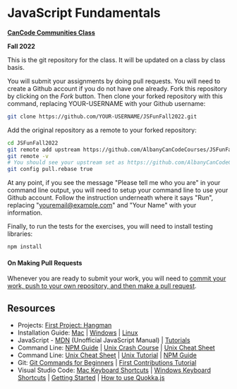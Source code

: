 # JavaScript Fundamentals

**[CanCode Communities Class](https://cancode.org/)**

**Fall 2022**

This is the git repository for the class. It will be updated on a class by class basis.

You will submit your assignments by doing pull requests. You will need to create a Github account if you do not have one already. Fork this repository by clicking on the _Fork_ button. Then clone your forked repository with this command, replacing YOUR-USERNAME with your Github username:

```bash
git clone https://github.com/YOUR-USERNAME/JSFunFall2022.git
```

Add the original repository as a remote to your forked repository:

```bash
cd JSFunFall2022
git remote add upstream https://github.com/AlbanyCanCodeCourses/JSFunFall2022.git
git remote -v
# You should see your upstream set as https://github.com/AlbanyCanCodeCourses/JSFunFall2022.git
git config pull.rebase true
```

At any point, if you see the message "Please tell me who you are" in your command line output, you will need to setup your command line to use your Github account. Follow the instruction underneath where it says "Run", replacing "youremail@example.com" and "Your Name" with your information.

Finally, to run the tests for the exercises, you will need to install testing libraries:

```bash
npm install
```

#### On Making Pull Requests

Whenever you are ready to submit your work, you will need to [commit your work, push to your own repository, and then make a pull request](docs/SubmittingAssignments.md).

## Resources

- Projects: [First Project: Hangman](projects/hangman/ProjectHangman.md)
- Installation Guide: [Mac](docs/InstallationGuideMac.md) | [Windows](docs/InstallationGuideWindows.md) | [Linux](docs/InstallationGuideLinuxAndNVM.md)
- JavaScript - [MDN](https://developer.mozilla.org/en-US/) (Unofficial JavaScript Manual) | [Tutorials](https://javascript.info/)
- Command Line: [NPM Guide](https://nodesource.com/blog/an-absolute-beginners-guide-to-using-npm/) | [Unix Crash Course](https://www.vikingcodeschool.com/web-development-basics/a-command-line-crash-course) | [Unix Cheat Sheet](http://www.mathcs.emory.edu/~valerie/courses/fall10/155/resources/unix_cheatsheet.html)
- Command Line: [Unix Cheat Sheet](https://www.guru99.com/linux-commands-cheat-sheet.html) | [Unix Tutorial](http://www.ee.surrey.ac.uk/Teaching/Unix/) | [NPM Guide](https://nodesource.com/blog/an-absolute-beginners-guide-to-using-npm/)
- Git: [Git Commands for Beginners](http://rogerdudler.github.io/git-guide/) | [First Contributions Tutorial](https://github.com/firstcontributions/first-contributions)
- Visual Studio Code: [Mac Keyboard Shortcuts](https://code.visualstudio.com/shortcuts/keyboard-shortcuts-macos.pdf) | [Windows Keyboard Shortcuts](https://code.visualstudio.com/shortcuts/keyboard-shortcuts-windows.pdf) | [Getting Started](https://code.visualstudio.com/docs/getstarted/introvideos) | [How to use Quokka.js](https://debug.to/1441/quokka-js-extension-for-visual-studio-code)
